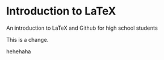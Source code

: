 # Introduction to LaTeX

An introduction to LaTeX and Github for high school students


This is a change.




hehehaha
